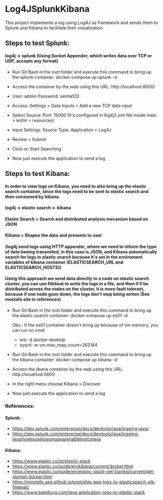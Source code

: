 # Log4JSplunkKibana
This project implements a log using Log4J as framework and sends them to Splunk and Kibana to facilitate their visualization

## Steps to test Splunk:

#### log4j -> splunk (Using Socket Appender, which writes data over TCP or UDP, accepts any format)

* Run Git Bash in the root folder and execute this command to bring up the splunk container: docker-compose up splunk -d

* Access the container by the web using this URL: http://localhost:8000/

* User: admin Password: senha123

* Access: Settings > Data Inputs > Add a new TCP data input

* Select Source: Port: 15000 (It's configured in log4j2.xml file inside main > kotlin > resources)

* Input Settings: Source Type: Application > Log4J

* Review > Submit

* Click on Start Searching

* Now just execute the application to send a log


## Steps to test Kibana:

#### In order to view logs on Kibana, you need to also bring up the elastic search container, since the logs need to be sent to elastic search and then consumed by kibana

#### log4j -> elastic search <- kibana 
#### Elastic Search = Search and distributed analysis mecanism based on JSON
#### Kibana = Shapes the data and presents to user
#### (log4j send logs using HTTP appender, where we need to inform the type of data beeing transmited, in this case is JSON, and Kibana automatically search for logs in elastic search because it's set in the enviroment variables of kibana container (ELASTICSEARCH_URL and ELASTICSEARCH_HOSTS))
#### Using this approach we send data directly to a node on elastic search cluster, you can use filebeat to write the logs in a file, and then it'll be distributed across the nodes on the cluster, it is more fault tolerant, because if one node goes down, the logs don't stop being writen (See mostafa site in references)

* Run Git Bash in the root folder and execute this command to bring up the elastic search container: docker-compose up es01 -d

    Obs.: If the es01 container doesn't bring up because of vm memory, you can run on cmd:

    * wsl -d docker-desktop
    * sysctl -w vm.max_map_count=262144

* Run Git Bash in the root folder and execute this command to bring up the kibana container: docker-compose up kibana -d

* Access the jibana container by the web using this URL: http://localhost:5601/

* In the right menu choose Kibana > Discover

* Now just execute the application to send a log


### References:

#### Splunk:

* https://dev.splunk.com/enterprise/docs/devtools/java/logging-java/
* https://dev.splunk.com/enterprise/docs/devtools/java/logging-java/howtouseloggingjava/enablelogtcpjava

#### Kibana:

* https://www.elastic.co/pt/elastic-stack
* https://www.elastic.co/guide/en/kibana/current/docker.html
* https://www.elastic.co/guide/en/elastic-stack-get-started/current/get-started-docker.html
* https://mostafa-asg.github.io/post/ship-app-logs-to-elasticsearch-elk-filebeat/
* https://www.baeldung.com/java-application-logs-to-elastic-stack
